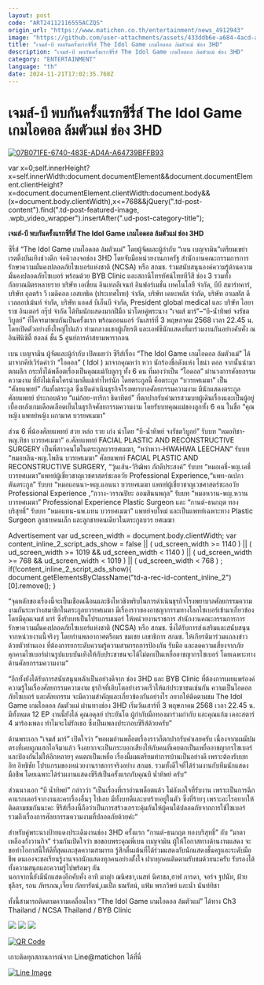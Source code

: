 ```yaml
---
layout: post
code: "ART24112116555ACZQS"
origin_url: "https://www.matichon.co.th/entertainment/news_4912943"
image: "https://github.com/user-attachments/assets/433ddb6e-a684-4acd-ad58-e0980294b707"
title: "เจมส์-บี พบกันครั้งแรกซีรี่ส์ The Idol Game เกมไอดอล ล้มตัวแม่ ช่อง 3HD"
description: "เจมส์-บี พบกันครั้งแรกซีรี่ส์ The Idol Game เกมไอดอล ล้มตัวแม่ ช่อง 3HD"
category: "ENTERTAINMENT"
language: "th"
date: 2024-11-21T17:02:35.768Z
---
```


# เจมส์-บี พบกันครั้งแรกซีรี่ส์ The Idol Game เกมไอดอล ล้มตัวแม่ ช่อง 3HD

[![](https://www.matichon.co.th/wp-content/uploads/2024/11/07B071FE-6740-483E-AD4A-A64739BFFB93-728x520.jpeg "07B071FE-6740-483E-AD4A-A64739BFFB93")](https://www.matichon.co.th/wp-content/uploads/2024/11/07B071FE-6740-483E-AD4A-A64739BFFB93.jpeg)

var x=0;self.innerHeight?x=self.innerWidth:document.documentElement&&document.documentElement.clientHeight?x=document.documentElement.clientWidth:document.body&&(x=document.body.clientWidth),x<=768&&jQuery(".td-post-content").find(".td-post-featured-image, .wpb\_video\_wrapper").insertAfter(".ud-post-category-title");

**เจมส์-บี พบกันครั้งแรกซีรี่ส์ The Idol Game เกมไอดอล ล้มตัวแม่ ช่อง 3HD**

ซีรี่ส์ “The Idol Game เกมไอดอล ล้มตัวแม่” โดยผู้จัดและผู้กำกับ “เบน เบญจามิน”เตรียมเขย่าเรตติ้งบันเทิงช่วงดึก จ่อคิวลงจอช่อง 3HD โดยจับมือหน่วยงานภาครัฐ สำนักงานคณะกรรมการการรักษาความมั่นคงปลอดภัยไซเบอร์แห่งชาติ (NCSA) หรือ สกมช. ร่วมสนับสนุนองค์ความรู้ด้านความมั่นคงปลอดภัยไซเบอร์ พร้อมด้วย BYB Clinic และสถานีโทรทัศน์ไทยทีวีสี ช่อง 3 รวมทั้งกัลยาณมิตรหลายราย บริษัท เอเชี่ยน อินเทลลีเจนท์ อินฟอร์เมชั่น เทคโนโลยี จํากัด, บีบี สมาร์ทคาร์, บริษัท อุลตร้า วี เมดิคอล เอสเทธิค (ประเทศไทย) จํากัด, บริษัท เคหะพลัส จํากัด, บริษัท อาเมทัส ดีเวลลอปเม้นท์ จํากัด, บริษัท แอดส์ บีเอ็นบี จํากัด, President global medical และ บริษัท ไอยาราช อินเตอร์ กรุ๊ป จํากัด ได้ทีมนักแสดงมากฝีมือ นำโดยคู่พระนาง “เจมส์ มาร์”–“บี-น้ำทิพย์ จงรัชตวิบูลย์” ที่โคจรมาพบกันเป็นครั้งแรก พร้อมออนแอร์ วันเสาร์ที่ 3 พฤษภาคม 2568 เวลา 22.45 น. โดยเปิดตัวอย่างยิ่งใหญ่ไปแล้ว ท่ามกลางแขกผู้เกียรติ และเอฟซีนักแสดงที่มาร่วมงานกันอย่างคับคั่ง ณ อินฟินิซิตี้ ฮอลล์ ชั้น 5 ศูนย์การค้าสยามพารากอน

เบน เบญจามิน ผู้จัดและผู้กำกับ เปิดเผยว่า ซีรีส์เรื่อง “The Idol Game เกมไอดอล ล้มตัวแม่” ได้มาจากคีย์เวิร์ดคำว่า “ไอดอล” ( Idol ) มาจากคุณหว่า หวา นักร้องชื่อดังแห่ง ไชน่า ดอล จากนั้นนำมาตกผลึก กระทั่งได้พล็อตเรื่องเป็นคุณแม่กับลูกๆ ทั้ง 6 คน ที่มองว่าเป็น “ไอดอล” ผ่านวงการศัลยกรรมความงาม ที่ยังไม่เห็นใครนำมาตีแผ่เท่าไหร่นัก โดยตระกูลนี้ คือตระกูล “บวรยศเมฆา” เป็น “ศัลยแพทย์” กันทั้งตระกูล ซึ่งเปิดดำเนินธุรกิจโรงพยาบาลศัลยกรรมความงาม มีนักแสดงตระกูลศัลยแพทย์ ประกอบด้วย “แม่ก้อย-ทาริกา ธิดาทิตย์” ที่ตกปากรับคำมารสวมบทผู้เดินเรื่องและเป็นผู้อยู่เบื้องหลังเกมเดือดเลือดเย็นในธุรกิจศัลยกรรมความงาม โดยรับบทคุณแม่ของลูกทั้ง 6 คน ในชื่อ “คุณหญิง แพทย์หญิง ผกามาศ บวรยศเมฆา”

ส่วน 6 พี่น้องศัลยแพทย์ สวย หล่อ รวย เก่ง นำโดย “บี-น้ำทิพย์ จงรัชตวิบูลย์” รับบท “หมอทิชา-พญ.ทิชา บวรยศเมฆา” อ.ศัลยแพทย์ FACIAL PLASTIC AND RECONSTRUCTIVE SURGERY เป็นพี่สาวคนโตในตระกูลบวรยศเมฆา, “หว่าหวา-HWAHWA LEECHAN” รับบท “หมอหลิน-พญ.ไพลิน บวรยศเมฆา” ศัลยแพทย์ FACIAL PLASTIC AND RECONSTRUCTIVE SURGERY, “วุ้นเส้น-วิริฒิพา ภักดีประสงค์” รับบท “หมอเคธี่-พญ.เคธี่ บวรยศเมฆา”​แพทย์ผู้เชี่ยวชาญเวชศาสตร์ชะลอวัย Professional Experience,“แพท-ณปภา ตันตระกูล” รับบท “หมอแอนนา-พญ.แอนนา บวรยศเมฆา แพทย์ผู้เชี่ยวชาญเวชศาสตร์ชะลอวัย Professional Experience ,“กวาง-วรรณปิยะ ออมสินนพกุล” รับบท “หมอหวาน-พญ.หวาน บวรยศเมฆา” Professional Experience Plastic Surgeon และ “กานต์-ธนกฤต ทองบริสุทธิ์” รับบท “หมอแทน-นพ.แทน บวรยศเมฆา” แพทย์จบใหม่ และเป็นแพทย์เฉพาะทาง Plastic Surgeon ลูกชายคนเล็ก และลูกชายคนเดียวในตระกูลบวร ยศเมฆา

Advertisement var ud\_screen\_width = document.body.clientWidth; var content\_inline\_2\_script\_ads\_show = false || ( ud\_screen\_width >= 1140 ) || ( ud\_screen\_width >= 1019 && ud\_screen\_width < 1140 ) || ( ud\_screen\_width >= 768 && ud\_screen\_width < 1019 ) || ( ud\_screen\_width < 768 ) ; if(!content\_inline\_2\_script\_ads\_show){ document.getElementsByClassName("td-a-rec-id-content\_inline\_2")\[0\].remove(); }

“จุดหลักของเรื่องนี้จะเป็นเชือดเฉือนและชิงไหวชิงพริบในการดำเนินธุรกิจโรงพยาบาลศัลยกรรมความงามกันระหว่างสมาชิกในตระกูลบวรยศเมฆา มีเรื่องราวของอาชญากรรมทางโลกไซเบอร์เข้ามาเกี่ยวข้อง โดยมีคุณเจมส์ มาร์ ซึ่งรับบทเป็นโปรแกรมเมอร์ ให้หน่วยงานราชการ สำนักงานคณะกรรมการการรักษาความมั่นคงปลอดภัยไซเบอร์แห่งชาติ (NCSA) หรือ สกมช. ซึ่งได้รับการส่งเสริมและสนับสนุนจากหน่วยงานนี้จริงๆ โดยท่านพลอากาศตรีอมร ชมเชย เลขาธิการ สกมช. ให้เกียรติมาร่วมแถลงข่าวด้วยตัวท่านเอง ที่ต้องการยกระดับความรู้ความสามารถการป้องกัน รับมือ และลดความเสี่ยงจากภัยคุกคามไซเบอร์ผ่านรูปแบบบันเทิงให้กับประชาชนจะได้ไม่ตกเป็นเหยื่ออาชญากรไซเบอร์ โดยเฉพาะทางด้านศัลยกรรมความงาม“

“อีกทั้งยังได้รับการสนับสนุนหลักเป็นอย่างดีจาก ช่อง 3HD และ BYB Clinic ที่ต้องการเผยแพร่องค์ความรู้ในเรื่องศัลยกรรมความงาม ธุรกิจที่เติบโตอย่างรวดเร็วให้แก่ประชาชนเช่นกัน ความเป็นไอดอล ภัยไซเบอร์ และศัลยกรรม จะมีความสำคัญและเกี่ยวข้องกันอย่างไร อยากให้ติดตามชม The Idol Game เกมไอดอล ล้มตัวแม่ ผ่านทางช่อง 3HD เริ่มวันเสาร์ที่ 3 พฤษภาคม 2568 เวลา 22.45 น. มีทั้งหมด 12 EP งานนี้ยังได้ คุณอดุลย์ ประยันโต ผู้กำกับมือทองมาร่วมกำกับ และคุณแก้ม เดอะสตาร์ 4 มาร้องเพลง ทำไมจะไม่รักเธอ ซึ่งเป็นเพลงประกอบซีรีส์ด้วยครับ”

ด้านพระเอก “เจมส์ มาร์” เปิดใจว่า ”พอผมอ่านพล็อตเรื่องราวก็ตกปากรับคำเลยครับ เนื่องจากผมมีปมตรงที่เคยถูกแฮกไอจีมาแล้ว จึงอยากจะเป็นกระบอกเสียงให้กับคนที่เคยตกเป็นเหยื่ออาชญากรไซเบอร์ และป้องกันไม่ให้อีกหลายๆ คนตกเป็นเหยื่อ เรื่องนี้ผมเตรียมทำการบ้านเป็นอย่างดี เพราะต้องรับบท อิท อิทธิชัย โปรแกรมของหน่วยงานราชการจริงอย่าง สกมช. รวมทั้งดีใจที่ได้ร่วมงานกับทีมนักแสดงมือชีพ โดยเฉพาะได้ร่วมงานแสดงซีรีส์เป็นครั้งแรกกับคุณบี น้ำทิพย์ ครับ“

ส่วนนางเอก “บี น้ำทิพย์” กล่าวว่า ”เป็นเรื่องที่เราอ่านพล็อตแล้ว ไม่ลังเลใจที่รับงาน เพราะเป็นการฉีกคาแรกเตอร์จากงานละครเรื่องอื่นๆ ไปเลย มีทั้งบทดีและบทร้ายอยู่ในตัว ซึ่งที่ร้ายๆ เพราะอะไรอยากให้ติดตามชมกันนะคะ ซีรีส์เรื่องนี้ถือว่าเป็นการสร้างเกราะคุ้มกันให้ผู้คนได้ปลอดภัยจากการใช้ไซเบอร์ รวมถึงเรื่องการศัลยกรรมความงามที่ปลอดภัยด้วยค่ะ“

สำหรับคู่พระนางป้ายแดงประเดิมงานช่อง 3HD ครั้งแรก “กานต์-ธนกฤต ทองบริสุทธิ์” กับ “มาตา เหลืองกังวานกิจ” ร่วมกันเปิดใจว่า ขอขอบพระคุณพี่เบน เบญจามิน ผู้ให้โอกาสทางด้านงานแสดง จะขอทำโอกาสนี้ให้ดีที่สุดและสุดความสามารถ รู้สึกตื่นเต้นที่ได้ร่วมแสดงกับนักแสดงชั้นครูและระดับมือชีพ ตนเองจะขอเรียนรู้งานจากนักแสดงทุกคนอย่างตั้งใจ ฝากทุกคนติดตามรับชมด้วยนะครับ รับรองได้ทั้งความสนุกและความรู้ไปพร้อมๆ กัน  
นอกจากนี้ยังมีนักแสดงอีกคับคั่ง อาทิ มาญ่า ฌนิศชา,เนสท์ นิศาชล,ฮาฟ ภารดา, จอร์จ ฐปนัท, ฝ้าย ชุลีกร, รอน ภัทรภณ,เจี๊ยบ กัลยารัตน์,เมเปิ้ล ธณรัตน์, แฟ้ม พรภวิษย์ และน้ำ นันท์ทิชา

ทั้งนี้สามารถติดตามความเคลื่อนไหว “The Idol Game เกมไอดอล ล้มตัวแม่” ได้ทาง Ch3 Thailand / NCSA Thailand / BYB Clinic

![](https://www.matichon.co.th/wp-content/uploads/2024/11/IMG_7524.jpeg) ![](https://www.matichon.co.th/wp-content/uploads/2024/11/IMG_7526.jpeg) ![](https://www.matichon.co.th/wp-content/uploads/2024/11/IMG_7533.jpeg)

[![QR Code](https://www.matichon.co.th/wp-content/uploads/2023/07/wob1371z.jpg)](https://lin.ee/ht0nDxX)

เกาะติดทุกสถานการณ์จาก Line@matichon ได้ที่นี่

[![Line Image](https://www.matichon.co.th/wp-content/uploads/2023/07/th.png)](https://lin.ee/ht0nDxX)